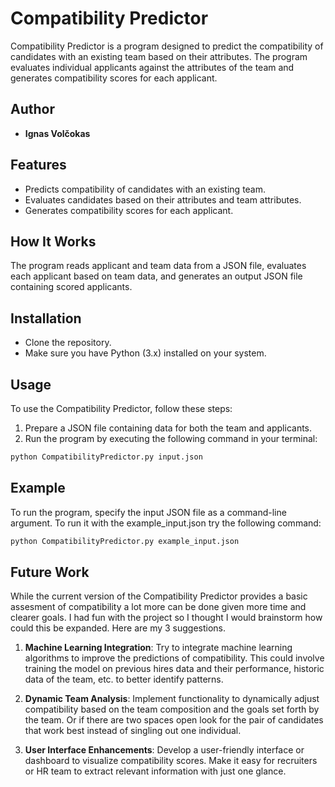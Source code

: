 # Compatibility Predictor

Compatibility Predictor is a program designed to predict the compatibility of candidates with an existing team based on their attributes. The program evaluates individual applicants against the attributes of the team and generates compatibility scores for each applicant.

## Author

- **Ignas Volčokas**

## Features

- Predicts compatibility of candidates with an existing team.
- Evaluates candidates based on their attributes and team attributes.
- Generates compatibility scores for each applicant.

## How It Works

The program reads applicant and team data from a JSON file, evaluates each applicant based on team data, and generates an output JSON file containing scored applicants.

## Installation

- Clone the repository.
- Make sure you have Python (3.x) installed on your system.

## Usage

To use the Compatibility Predictor, follow these steps:

1. Prepare a JSON file containing data for both the team and applicants.
2. Run the program by executing the following command in your terminal:

```bash
python CompatibilityPredictor.py input.json
```

## Example

To run the program, specify the input JSON file as a command-line argument.
To run it with the example_input.json try the following command:
```bash
python CompatibilityPredictor.py example_input.json
```

## Future Work

While the current version of the Compatibility Predictor provides a basic assesment of compatibility a lot more can be done given more time and clearer goals. I had 
fun with the project so I thought I would brainstorm how could this be expanded. Here are my 3 suggestions.

1. **Machine Learning Integration**: Try to integrate machine learning algorithms to improve the predictions of compatibility. This could involve training the model on previous hires data and their performance, historic data of the team, etc. to better identify patterns.

2. **Dynamic Team Analysis**: Implement functionality to dynamically adjust compatibility based on the team composition and the goals set forth by the team. Or if there are two spaces open look for the pair of candidates that work best instead of singling out one individual.

3. **User Interface Enhancements**: Develop a user-friendly interface or dashboard to visualize compatibility scores. Make it easy for recruiters or HR team to extract relevant information with just one glance.

